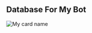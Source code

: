 ## Database For My Bot

![My card name](https://cardivo.vercel.app/api?name=BOT%20-%20DATABASE&description=Hi,%20Welcome%20To%20RDX-BOT%20Database%20❤&image=https://i.imgur.com/sdu8eRo.jpeg?q=tbn:ANd9GcR7aMC3bf4bg4l_nhYS2Un9FXbFYcB4T83Shjk8xSUZDh_D61LFpzbpeqLW&s=10?v=4&backgroundColor=%23ecf0f1&instagram=kingasofc&github=KING-AS&)
